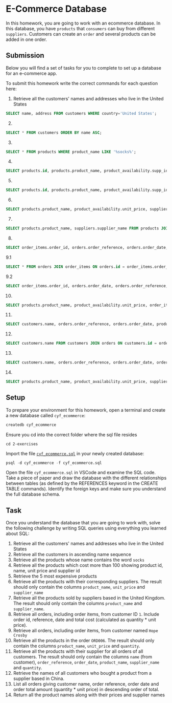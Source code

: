 # E-Commerce Database

In this homework, you are going to work with an ecommerce database. In this database, you have `products` that `consumers` can buy from different `suppliers`. Customers can create an `order` and several products can be added in one order.

## Submission

Below you will find a set of tasks for you to complete to set up a database for an e-commerce app.

To submit this homework write the correct commands for each question here:

1. Retrieve all the customers' names and addresses who live in the United States

```sql
SELECT name, address FROM customers WHERE country='United States';
```

2.

```sql
SELECT * FROM customers ORDER BY name ASC;
```

3.

```sql
SELECT * FROM products WHERE product_name LIKE '%socks%';
```

4.

```sql
SELECT products.id, products.product_name, product_availability.supp_id, product_availability.unit_price FROM products RIGHT JOIN product_availability ON products.id = product_availability.prod_id WHERE unit_price > 100;
```

5.

```sql
SELECT products.id, products.product_name, product_availability.supp_id, product_availability.unit_price FROM product_availability INNER JOIN products ON product_availability.prod_id = products.id ORDER BY unit_price DESC LIMIT 5;
```

6.

```sql
SELECT products.product_name, product_availability.unit_price, suppliers.supplier_name FROM products JOIN product_availability ON products.id = product_availability.prod_id JOIN suppliers ON suppliers.id = product_availability.supp_id;
```

7.

```sql
SELECT products.product_name, suppliers.supplier_name FROM products JOIN product_availability ON products.id = product_availability.prod_id JOIN suppliers ON product_availability.supp_id = suppliers.id WHERE suppliers.country='United Kingdom';
```

8.

```sql
SELECT order_items.order_id, orders.order_reference, orders.order_date, order_items.quantity * product_availability.unit_price AS total_cost FROM orders JOIN order_items ON orders.id = order_items.order_id JOIN product_availability ON order_items.product_id = product_availability.prod_id WHERE orders.customer_id = 1;
```

9.1

```sql
SELECT * FROM orders JOIN order_items ON orders.id = order_items.order_id JOIN customers ON orders.id = customers.id WHERE customers.name = 'Hope Crosby';
```

9.2

```sql
SELECT order_items.order_id, orders.order_date, orders.order_reference, orders.customer_id, order_items.product_id, order_items.supplier_id, order_items.quantity, customers.name, customers.address, customers.city, customers.country FROM orders JOIN order_items ON orders.id = order_items.order_id JOIN customers ON orders.id = customers.id WHERE customers.name = 'Hope Crosby';
```

10.

```sql
SELECT products.product_name, product_availability.unit_price, order_items.quantity FROM products JOIN product_availability ON products.id = product_availability.prod_id JOIN order_items ON product_availability.prod_id = order_items.product_id JOIN orders ON order_items.order_id = orders.id WHERE orders.order_reference = 'ORD006';
```

11.

```sql
SELECT customers.name, orders.order_reference, orders.order_date, products.product_name, suppliers.supplier_name, order_items.quantity FROM customers JOIN orders ON customers.id = orders.customer_id JOIN order_items ON orders.id = order_items.order_id JOIN suppliers ON order_items.supplier_id = suppliers.id JOIN product_availability ON order_items.supplier_id = product_availability.supp_id JOIN products ON product_availability.prod_id = products.id;
```

12.

```sql
SELECT customers.name FROM customers JOIN orders ON customers.id = orders.customer_id JOIN order_items ON orders.id = order_items.order_id JOIN suppliers ON order_items.supplier_id = suppliers.id WHERE suppliers.country = 'China';
```

13.

```sql
SELECT customers.name, orders.order_reference, orders.order_date, order_items.quantity * product_availability.unit_price AS total_amount FROM customers JOIN orders ON customers.id = orders.customer_ID JOIN order_items ON orders.id = order_items.order_id JOIN product_availability ON order_items.product_id = product_availability.prod_id ORDER BY total_amount DESC;
```

14.

```sql
SELECT products.product_name, product_availability.unit_price, suppliers.supplier_name FROM products JOIN product_availability ON products.id = product_availability.prod_id JOIN suppliers ON product_availability.supp_id = suppliers.id;
```

## Setup

To prepare your environment for this homework, open a terminal and create a new database called `cyf_ecommerce`:

```sql
createdb cyf_ecommerce
```

Ensure you cd into the correct folder where the sql file resides

```
cd 2-exercises
```

Import the file [`cyf_ecommerce.sql`](./cyf_ecommerce.sql) in your newly created database:

```sql
psql -d cyf_ecommerce -f cyf_ecommerce.sql
```

Open the file `cyf_ecommerce.sql` in VSCode and examine the SQL code. Take a piece of paper and draw the database with the different relationships between tables (as defined by the REFERENCES keyword in the CREATE TABLE commands). Identify the foreign keys and make sure you understand the full database schema.

## Task

Once you understand the database that you are going to work with, solve the following challenge by writing SQL queries using everything you learned about SQL:

1. Retrieve all the customers' names and addresses who live in the United States
2. Retrieve all the customers in ascending name sequence
3. Retrieve all the products whose name contains the word `socks`
4. Retrieve all the products which cost more than 100 showing product id, name, unit price and supplier id
5. Retrieve the 5 most expensive products
6. Retrieve all the products with their corresponding suppliers. The result should only contain the columns `product_name`, `unit_price` and `supplier_name`
7. Retrieve all the products sold by suppliers based in the United Kingdom. The result should only contain the columns `product_name` and `supplier_name`.
8. Retrieve all orders, including order items, from customer ID `1`. Include order id, reference, date and total cost (calculated as quantity \* unit price).
9. Retrieve all orders, including order items, from customer named `Hope Crosby`
10. Retrieve all the products in the order `ORD006`. The result should only contain the columns `product_name`, `unit_price` and `quantity`.
11. Retrieve all the products with their supplier for all orders of all customers. The result should only contain the columns `name` (from customer), `order_reference`, `order_date`, `product_name`, `supplier_name` and `quantity`.
12. Retrieve the names of all customers who bought a product from a supplier based in China.
13. List all orders giving customer name, order reference, order date and order total amount (quantity \* unit price) in descending order of total.
14. Return all the product names along with their prices and supplier names